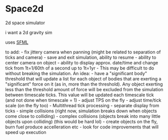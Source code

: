 # Space2d 
2d space simulator

i want a 2d gravity sim

uses [SFML](https://www.sfml-dev.org/)

to add:
    - fix jittery camera when panning (might be related to separation of ticks and camera)
    - save and exit simulation, ability to resume
    - ability to center camera on object
    - ability to display approx. date/time and change tick from 1t=1/60th of a second up to 1t=1yr
        - This may be difficult to do without breaking the simulation. An idea:
            - have a "significant body" threshold that will update a list for each object of bodies that are exerting a "significant" force on it (as in, more than the threshold). Any object exerting less than the threshold amount of force will be excluded from the simulation between timescale ticks. This value will be updated each timescale tick (and not done when timescale = 1)
    - adjust TPS on the fly
    - adjust time/tick scale (on the fly too)
    - Multithread tick processing
    - separate display from ticks
    - simple collisions (right now, simulation breaks down when objects come close to colliding)
    - complex collisions (objects break into many little objects upon colliding) (this would be hard lol)
    - create objects on the fly, burn fuel produce accelleration etc
    - look for code improvements that will speed up execution

